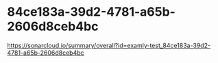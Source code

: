 # 84ce183a-39d2-4781-a65b-2606d8ceb4bc
https://sonarcloud.io/summary/overall?id=examly-test_84ce183a-39d2-4781-a65b-2606d8ceb4bc
